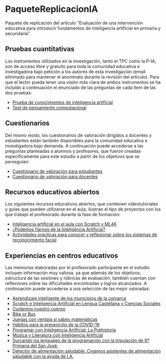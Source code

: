 # PaqueteReplicacionIA
Paquete de replicación del artículo "Evaluación de una intervención educativa para introducir fundamentos de inteligencia artificial en primaria y secundaria".

## Pruebas cuantitativas
Los instrumentos utilizados en la investigación, tanto el TPC como la P-IA, son de acceso libre y gratuito para toda la comunidad educativa e investigadora bajo petición a los autores de esta investigación (email eliminado para mantener el anonimato durante la revisión del artículo). Para que el lector pueda tener una visión más clara de ambos instrumentos se ha incluido a continuación el enunciado de las preguntas de cada ítem de las dos pruebas:
- [Prueba de conocimientos de inteligencia artificial](P-IA.md)
- [Test de pensamiento computacional](https://docs.google.com/forms/d/e/1FAIpQLSd4wOZd4CVougbLdIhD2OwnzDqQPDfeU7ooVdfWHBirzwyBjQ/viewform)

## Cuestionarios
Del mismo modo, los cuestionarios de valoración dirigidos a docentes y estudiantes están también disponibles para la comunidad educativa e investigadora bajo demanda. A continuación puede accederse a las preguntas planteadas a alumnos y profesores, que fueron creadas específicamente para este estudio a partir de los objetivos que se perseguían:
- [Cuestionario de valoración para estudiantes](CuestionarioEstudiantes.md)
- [Cuestionario de valoración para docentes](CuestionarioDocentes.md)

## Recursos educativos abiertos
Los siguientes recursos educativos abiertos, que contienen videotutoriales y guías que pueden utilizarse en el aula, ilustran el tipo de proyectos con los que trabajó el profesorado durante la fase de formación:
- [Inteligencia artificial en el aula con Scratch y ML4K](https://code.intef.es/prop_didacticas/inteligencia-artificial-en-el-aula-con-scratch-3-0/)
- [¿Podemos fiarnos de la Inteligencia Artificial?](https://code.intef.es/prop_didacticas/podemos-fiarnos-de-la-inteligencia-artificial/)
- [Actividades prácticas para conocer y reflexionar sobre los sistemas de reconocimiento facial](https://code.intef.es/prop_didacticas/actividades-practicas-para-conocer-y-reflexionar-sobre-los-sistemas-de-reconocimiento-facial-con-scratch-lab-face-sensing/)

## Experiencias en centros educativos
Las memorias elaboradas por el profesorado participante en el estudio incluyen información muy valiosa, ya que además de los objetivos, estructura de las sesiones y rúbricas de evaluación, también cuentan con reflexiones sobre las dificultades encontradas y logros alcanzados. A continuación puede accederse a una selección de las mejor valoradas:

- [Aprendizaje inteligente de los municipios de la comarca](https://code.intef.es/buenas_practicas_epc/aprendizaje-inteligente-de-los-municipios-de-la-comarca/)
- [Scratch e Inteligencia Artificial en Lengua Castellana y Ciencias Sociales](https://code.intef.es/buenas_practicas_epc/scratch-e-inteligencia-artificial-en-lengua-castellana-y-ciencias-sociales/)
- [Cuidamos nuestro cuerpo](https://code.intef.es/buenas_practicas_epc/cuidamos-nuestro-cuerpo/)
- [Bike or Bus](https://code.intef.es/buenas_practicas_epc/bike-or-bus/)
- [Juegas con ventaja si sabes matemáticas](https://code.intef.es/buenas_practicas_epc/juegas-con-ventaja-si-sabes-matematicas/)
- [Hábitos para la prevención de la COVID-19](https://code.intef.es/buenas_practicas_epc/habitos-para-la-prevencion-de-la-covid-19/)
- [Programar con Inteligencia Artificial: La Prehistoria](https://code.intef.es/buenas_practicas_epc/programar-con-inteligencia-artificial-la-prehistoria/)
- [Música y Literatura con Inteligencia Artificial](https://code.intef.es/buenas_practicas_epc/musica-y-literatura-con-inteligencia-artificial/)
- [Surcando los lenguajes de la programación con la tripulación de 6º Primaria del San José.](https://code.intef.es/buenas_practicas_epc/surcando-los-lenguajes-de-la-programacion-con-la-tripulacion-de-6o-primaria-del-san-jose/)
- [Detector de alimentación saludable: Creamos asistentes de alimentación saludable con la ayuda de I.A.](https://code.intef.es/buenas_practicas_epc/detector-de-alimentacion-saludable-creamos-asistentes-de-alimentacion-saludable-con-la-ayuda-de-i-a/)
